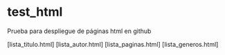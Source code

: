 # test_html
Prueba para despliegue de páginas html en github

[lista_titulo.html]
[lista_autor.html]
[lista_paginas.html]
[lista_generos.html]
